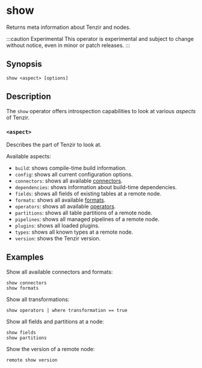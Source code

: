# show

Returns meta information about Tenzir and nodes.

:::caution Experimental
This operator is experimental and subject to change without notice, even in
minor or patch releases.
:::

## Synopsis

```
show <aspect> [options]
```

## Description

The `show` operator offers introspection capabilities to look at various
*aspects* of Tenzir.

### `<aspect>`

Describes the part of Tenzir to look at.

Available aspects:

- `build`: shows compile-time build information.
- `config`: shows all current configuration options.
- `connectors`: shows all available [connectors](../../connectors.md).
- `dependencies`: shows information about build-time dependencies.
- `fields`: shows all fields of existing tables at a remote node.
- `formats`: shows all available [formats](../../formats.md).
- `operators`: shows all available [operators](../../operators.md).
- `partitions`: shows all table partitions of a remote node.
- `pipelines`: shows all managed pipelines of a remote node.
- `plugins`: shows all loaded plugins.
- `types`: shows all known types at a remote node.
- `version`: shows the Tenzir version.

## Examples

Show all available connectors and formats:

```
show connectors
show formats
```

Show all transformations:

```
show operators | where transformation == true
```

Show all fields and partitions at a node:

```
show fields
show partitions
```

Show the version of a remote node:

```
remote show version
```
